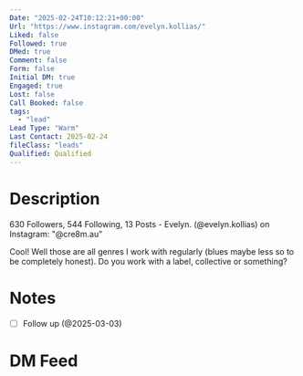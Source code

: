 ```yaml
---
Date: "2025-02-24T10:12:21+00:00"
Url: "https://www.instagram.com/evelyn.kollias/"
Liked: false
Followed: true
DMed: true
Comment: false
Form: false
Initial DM: true
Engaged: true
Lost: false
Call Booked: false
tags:
  - "lead"
Lead Type: "Warm"
Last Contact: 2025-02-24
fileClass: "leads"
Qualified: Qualified
---
```

# Description
630 Followers, 544 Following, 13 Posts - Evelyn. (@evelyn.kollias) on Instagram: "@cre8m.au"

Cool! Well those are all genres I work with regularly (blues maybe less so to be completely honest). Do you work with a label, collective or something?
# Notes
- [ ] Follow up (@2025-03-03)
# DM Feed